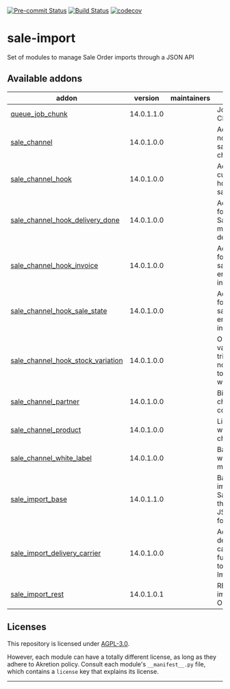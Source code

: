 
<!-- /!\ Non OCA Context : Set here the badge of your runbot / runboat instance. -->
[![Pre-commit Status](https://github.com/akretion/sale-import/actions/workflows/pre-commit.yml/badge.svg?branch=14.0)](https://github.com/akretion/sale-import/actions/workflows/pre-commit.yml?query=branch%3A14.0)
[![Build Status](https://github.com/akretion/sale-import/actions/workflows/test.yml/badge.svg?branch=14.0)](https://github.com/akretion/sale-import/actions/workflows/test.yml?query=branch%3A14.0)
[![codecov](https://codecov.io/gh/akretion/sale-import/branch/14.0/graph/badge.svg)](https://codecov.io/gh/akretion/sale-import)
<!-- /!\ Non OCA Context : Set here the badge of your translation instance. -->

<!-- /!\ do not modify above this line -->

# sale-import

Set of modules to manage Sale Order imports through a JSON API

<!-- /!\ do not modify below this line -->

<!-- prettier-ignore-start -->

[//]: # (addons)

Available addons
----------------
addon | version | maintainers | summary
--- | --- | --- | ---
[queue_job_chunk](queue_job_chunk/) | 14.0.1.1.0 |  | Job Queue Chunk
[sale_channel](sale_channel/) | 14.0.1.0.0 |  | Adds the notion of sale channels
[sale_channel_hook](sale_channel_hook/) | 14.0.1.0.0 |  | Adds customizable hooks to the sale channel
[sale_channel_hook_delivery_done](sale_channel_hook_delivery_done/) | 14.0.1.0.0 |  | Adds a hook for when a Sale Order is marked as delivered
[sale_channel_hook_invoice](sale_channel_hook_invoice/) | 14.0.1.0.0 |  | Adds a hook for when a sale order emits an invoice
[sale_channel_hook_sale_state](sale_channel_hook_sale_state/) | 14.0.1.0.0 |  | Adds a hook for when a sale order emits an invoice
[sale_channel_hook_stock_variation](sale_channel_hook_stock_variation/) | 14.0.1.0.0 |  | On stock variation, trigger notification to external webservice
[sale_channel_partner](sale_channel_partner/) | 14.0.1.0.0 |  | Bind sale channels to contacts
[sale_channel_product](sale_channel_product/) | 14.0.1.0.0 |  | Link Product with sale channel
[sale_channel_white_label](sale_channel_white_label/) | 14.0.1.0.0 |  | Base for white label management
[sale_import_base](sale_import_base/) | 14.0.1.1.0 |  | Base for importing Sale Orders through a JSON file format
[sale_import_delivery_carrier](sale_import_delivery_carrier/) | 14.0.1.0.0 |  | Adds delivery carrier functionality to Sale Imports
[sale_import_rest](sale_import_rest/) | 14.0.1.0.1 |  | REST API for importig Sale Orders

[//]: # (end addons)

<!-- prettier-ignore-end -->

## Licenses

This repository is licensed under [AGPL-3.0](LICENSE).

However, each module can have a totally different license, as long as they adhere to Akretion
policy. Consult each module's `__manifest__.py` file, which contains a `license` key
that explains its license.

----
<!-- /!\ Non OCA Context : Set here the full description of your organization. -->
